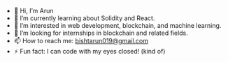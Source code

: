 - 👋 Hi, I’m Arun
- 🌱 I’m currently learning about Solidity and React.
- 👀 I’m interested in web development, blockchain, and machine learning.
- 💞️ I’m looking for internships in blockchain and related fields.
- 📫 How to reach me: bishtarun019@gmail.com
- ⚡ Fun fact: I can code with my eyes closed! (kind of)


<!---
Arun20Sb/Arun20Sb is a ✨ special ✨ repository because its `README.md` (this file) appears on your GitHub profile.
You can click the Preview link to take a look at your changes.
--->
